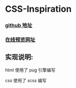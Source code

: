 # CSS-Inspiration

### [github 地址](https://github.com/chokcoco/CSS-Inspiration)

### [在线预览网址](https://chokcoco.github.io/CSS-Inspiration/#/)

## 实现说明:

html 使用了 pug 引擎编写

css 使用了 scss 编写
